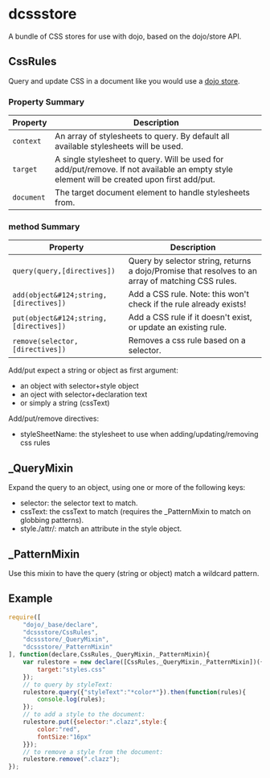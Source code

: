 dcssstore
=========

A bundle of CSS stores for use with dojo, based on the dojo/store API.

## CssRules

Query and update CSS in a document like you would use a [dojo store](/SitePen/dstore).


### Property Summary

Property | Description
-------- | -----------
`context` | An array of stylesheets to query. By default all available stylesheets will be used.
`target` | A single stylesheet to query. Will be used for add/put/remove. If not available an empty style element will be created upon first add/put.
`document` | The target document element to handle stylesheets from.


### method Summary

Property | Description
-------- | -----------
`query(query,[directives])` | Query by selector string, returns a dojo/Promise that resolves to an array of matching CSS rules.
`add(object&#124;string,[directives])` |  Add a CSS rule. Note: this won't check if the rule already exists!
`put(object&#124;string,[directives])` | Add a CSS rule if it doesn't exist, or update an existing rule.
`remove(selector,[directives])` | Removes a css rule based on a selector.

Add/put expect a string or object as first argument:
* an object with selector+style object
* an oject with selector+declaration text
* or simply a string (cssText)

Add/put/remove directives:
* styleSheetName: the stylesheet to use when adding/updating/removing css rules


## _QueryMixin

Expand the query to an object, using one or more of the following keys:

* selector: the selector text to match.
* cssText: the cssText to match (requires the _PatternMixin to match on globbing patterns).
* style./attr/: match an attribute in the style object.


## _PatternMixin

Use this mixin to have the query (string or object) match a wildcard pattern.


## Example

```javascript
require([
	"dojo/_base/declare",
	"dcssstore/CssRules",
	"dcssstore/_QueryMixin",
	"dcssstore/_PatternMixin"
], function(declare,CssRules,_QueryMixin,_PatternMixin){
	var rulestore = new declare([CssRules,_QueryMixin,_PatternMixin])({
		target:"styles.css"
	});
	// to query by styleText:
	rulestore.query({"styleText":"*color*"}).then(function(rules){
		console.log(rules);
	});
	// to add a style to the document:
	rulestore.put({selector:".clazz",style:{
		color:"red",
		fontSize:"16px"
	}});
	// to remove a style from the document:
	rulestore.remove(".clazz");
});
```
